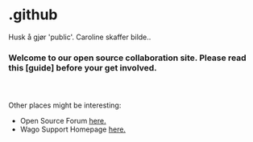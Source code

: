 # .github

Husk å gjør 'public'.
Caroline skaffer bilde..

### Welcome to our open source collaboration site. Please read this [guide] before your get involved. <br/><br/><br/>

Other places might be interesting: </BR>
* Open Source Forum [here.](https://www.wago.community/) <br/>
* Wago Support Homepage [here.](https://www.wagonorgesupport.com/) <br/>
